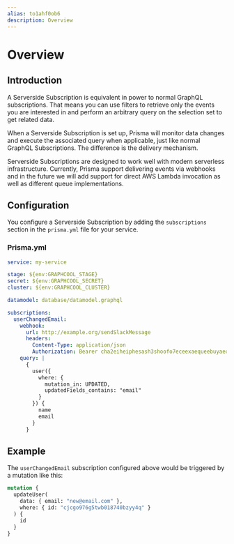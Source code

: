 ```yaml
---
alias: to1ahf0ob6
description: Overview
---
```


# Overview

## Introduction

A Serverside Subscription is equivalent in power to normal GraphQL subscriptions. That means you can use filters to retrieve only the events you are interested in and perform an arbitrary query on the selection set to get related data.

When a Serverside Subscription is set up, Prisma will monitor data changes and execute the associated query when applicable, just like normal GraphQL Subscriptions. The difference is the delivery mechanism.

Serverside Subscriptions are designed to work well with modern serverless infrastructure. Currently, Prisma support delivering events via webhooks and in the future we will add support for direct AWS Lambda invocation as well as different queue implementations.

## Configuration

You configure a Serverside Subscription by adding the `subscriptions` section in the `prisma.yml` file for your service.

### Prisma.yml

```yml
service: my-service

stage: ${env:GRAPHCOOL_STAGE}
secret: ${env:GRAPHCOOL_SECRET}
cluster: ${env:GRAPHCOOL_CLUSTER}

datamodel: database/datamodel.graphql

subscriptions:
  userChangedEmail:
    webhook:
      url: http://example.org/sendSlackMessage
      headers:
        Content-Type: application/json
        Authorization: Bearer cha2eiheiphesash3shoofo7eceexaequeebuyaequ1reishiujuu6weisao7ohc
    query: |
      {
        user({
          where: {
            mutation_in: UPDATED,
            updatedFields_contains: "email"
          }
        }) {
          name
          email
        }
      }
```

## Example

The `userChangedEmail` subscription configured above would be triggered by a mutation like this:

```graphql
mutation {
  updateUser(
    data: { email: "new@email.com" },
    where: { id: "cjcgo976g5twb018740bzyy4q" }
  ) {
    id
  }
}
```
